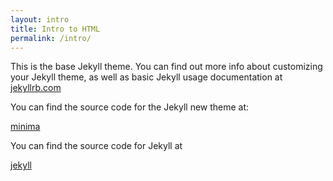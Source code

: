 ```yaml
---
layout: intro
title: Intro to HTML
permalink: /intro/
---
```


This is the base Jekyll theme. You can find out more info about customizing your Jekyll theme, as well as basic Jekyll usage documentation at [jekyllrb.com](https://jekyllrb.com/)

You can find the source code for the Jekyll new theme at:

[minima](https://github.com/jekyll/minima)

You can find the source code for Jekyll at

[jekyll](https://github.com/jekyll/jekyll)
